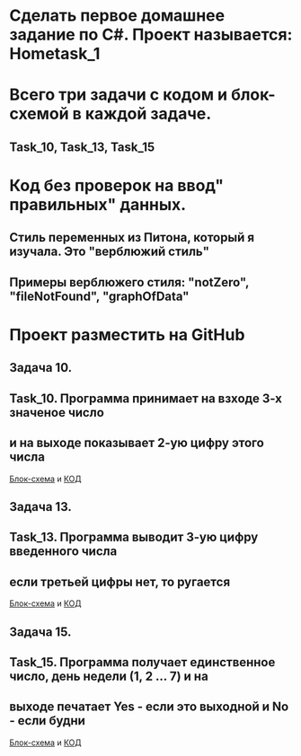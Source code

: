 # __Сделать первое домашнее задание по C#. Проект называется: Hometask_1__
# Всего три задачи с кодом и блок-схемой в каждой задаче.
## Task_10, Task_13, Task_15
# Код без проверок на ввод" правильных" данных.
## Стиль переменных из Питона, который я изучала. Это "верблюжий стиль"
## Примеры верблюжего стиля: "notZero", "fileNotFound", "graphOfData"
# Проект разместить на GitHub

## __Задача 10.__
## Task_10. Программа принимает на взходе 3-х значеное число
## и на выходе показывает 2-ую цифру этого числа
[Блок-схема](task_10\diagram.drawio.png) и [КОД](task_10\Program.cs)

## __Задача 13.__
## Task_13. Программа выводит 3-ую цифру введенного числа
## если третьей цифры нет, то ругается
[Блок-схема](.\task_13\diagram.drawio) и [КОД](.\task_13\Program.cs)

## __Задача 15.__
## Task_15. Программа получает единственное число, день недели (1, 2 ... 7) и на
## выходе печатает Yes - если это выходной и No - если будни
[Блок-схема](.\task_15\diagram.drawio.png) и [КОД](.\task_15\Program.cs)


